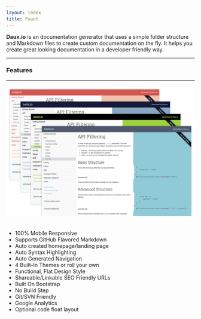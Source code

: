 ```yaml
---
layout: index
title: Fount
---
```


<div>
  <p class="lead">
    <strong>Daux.io</strong> is an documentation generator that uses a simple folder structure and
    Markdown files to create custom documentation on the fly. It helps you create great looking
    documentation in a developer friendly way.
</p>
<hr/>
<h3>Features</h3>
<hr/>
<p><img src="/static/img/app-thumbs.png" alt="alt text" class="img-responsive pull-right"
        style="margin-bottom:20px;"></p>
<ul>
    <li>100% Mobile Responsive</li>
    <li>Supports GitHub Flavored Markdown</li>
    <li>Auto created homepage/landing page</li>
    <li>Auto Syntax Highlighting</li>
    <li>Auto Generated Navigation</li>
    <li>4 Built-In Themes or roll your own</li>
    <li>Functional, Flat Design Style</li>
    <li>Shareable/Linkable SEO Friendly URLs</li>
    <li>Built On Bootstrap</li>
    <li>No Build Step</li>
    <li>Git/SVN Friendly</li>
    <li>Google Analytics</li>
    <li>Optional code float layout</li>
</ul>
</div>
